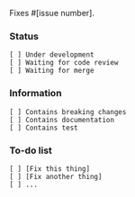 Fixes #[issue number].

### Status
```
[ ] Under development
[ ] Waiting for code review
[ ] Waiting for merge
```
### Information
```
[ ] Contains breaking changes
[ ] Contains documentation
[ ] Contains test
```
### To-do list
```
[ ] [Fix this thing]
[ ] [Fix another thing]
[ ] ...
```